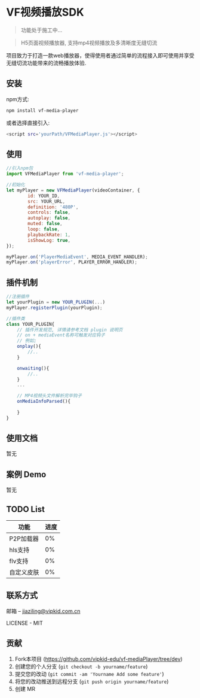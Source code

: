 # VF视频播放SDK

> 功能处于施工中...

> H5页面视频播放器, 支持mp4视频播放及多清晰度无缝切流

项目致力于打造一款web播放器，使得使用者通过简单的流程接入即可使用并享受无缝切流功能带来的流畅播放体验.


## 安装

npm方式:

```sh
npm install vf-media-player
```

或者选择直接引入:

```sh
<script src='yourPath/VFMediaPlayer.js'></script>
```

## 使用
```javascript
//引入npm包
import VFMediaPlayer from 'vf-media-player';

//初始化
let myPlayer = new VFMediaPlayer(videoContainer, {
        id: YOUR_ID,
        src: YOUR_URL,
        definition: '480P',
        controls: false,
        autoplay: false,
        muted: false,
        loop: false,
        playbackRate: 1,
        isShowLog: true,
});

myPlayer.on('PlayerMediaEvent', MEDIA_EVENT_HANDLER);
myPlayer.on('playerError', PLAYER_ERROR_HANDLER);
```

## 插件机制
```javascript
//注册插件
let yourPlugin = new YOUR_PLUGIN(...)
myPlayer.registerPlugin(yourPlugin);
```
```javascript
//插件类
class YOUR_PLUGIN{
    // 插件开发规范, 详情请参考文档 plugin 说明页
    // on + mediaEvent名称可触发对应钩子
    // 例如;
    onplay(){
        //..
    }

    onwaiting(){
        //..
    }
    ...

    // MP4视频头文件解析完毕钩子
    onMediaInfoParsed(){
        
    }
}

```

## 使用文档

暂无

## 案例 Demo

暂无

## TODO List
功能|进度
---|---
P2P加载器 | 0%
hls支持 | 0%
flv支持 | 0%
自定义皮肤 | 0%

## 联系方式

邮箱 – jiaziling@vipkid.com.cn

LICENSE - MIT

## 贡献

1. Fork本项目 (<https://github.com/vipkid-edu/vf-mediaPlayer/tree/dev>)
2. 创建您的个人分支 (`git checkout -b yourname/feature`)
3. 提交您的改动 (`git commit -am 'Yourname Add some feature'`)
4. 将您的改动推送到远程分支 (`git push origin yourname/feature`)
5. 创建 MR
